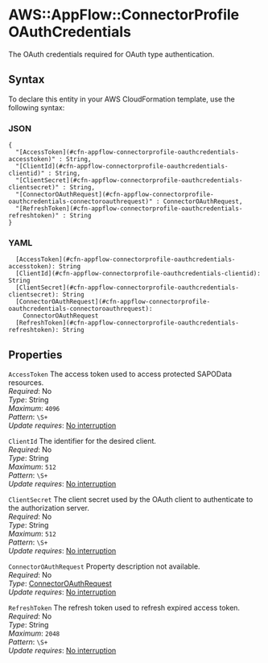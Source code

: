 # AWS::AppFlow::ConnectorProfile OAuthCredentials<a name="aws-properties-appflow-connectorprofile-oauthcredentials"></a>

The OAuth credentials required for OAuth type authentication\.

## Syntax<a name="aws-properties-appflow-connectorprofile-oauthcredentials-syntax"></a>

To declare this entity in your AWS CloudFormation template, use the following syntax:

### JSON<a name="aws-properties-appflow-connectorprofile-oauthcredentials-syntax.json"></a>

```
{
  "[AccessToken](#cfn-appflow-connectorprofile-oauthcredentials-accesstoken)" : String,
  "[ClientId](#cfn-appflow-connectorprofile-oauthcredentials-clientid)" : String,
  "[ClientSecret](#cfn-appflow-connectorprofile-oauthcredentials-clientsecret)" : String,
  "[ConnectorOAuthRequest](#cfn-appflow-connectorprofile-oauthcredentials-connectoroauthrequest)" : ConnectorOAuthRequest,
  "[RefreshToken](#cfn-appflow-connectorprofile-oauthcredentials-refreshtoken)" : String
}
```

### YAML<a name="aws-properties-appflow-connectorprofile-oauthcredentials-syntax.yaml"></a>

```
  [AccessToken](#cfn-appflow-connectorprofile-oauthcredentials-accesstoken): String
  [ClientId](#cfn-appflow-connectorprofile-oauthcredentials-clientid): String
  [ClientSecret](#cfn-appflow-connectorprofile-oauthcredentials-clientsecret): String
  [ConnectorOAuthRequest](#cfn-appflow-connectorprofile-oauthcredentials-connectoroauthrequest):
    ConnectorOAuthRequest
  [RefreshToken](#cfn-appflow-connectorprofile-oauthcredentials-refreshtoken): String
```

## Properties<a name="aws-properties-appflow-connectorprofile-oauthcredentials-properties"></a>

`AccessToken` <a name="cfn-appflow-connectorprofile-oauthcredentials-accesstoken"></a>
The access token used to access protected SAPOData resources\.  
_Required_: No  
_Type_: String  
_Maximum_: `4096`  
_Pattern_: `\S+`  
_Update requires_: [No interruption](https://docs.aws.amazon.com/AWSCloudFormation/latest/UserGuide/using-cfn-updating-stacks-update-behaviors.html#update-no-interrupt)

`ClientId` <a name="cfn-appflow-connectorprofile-oauthcredentials-clientid"></a>
The identifier for the desired client\.  
_Required_: No  
_Type_: String  
_Maximum_: `512`  
_Pattern_: `\S+`  
_Update requires_: [No interruption](https://docs.aws.amazon.com/AWSCloudFormation/latest/UserGuide/using-cfn-updating-stacks-update-behaviors.html#update-no-interrupt)

`ClientSecret` <a name="cfn-appflow-connectorprofile-oauthcredentials-clientsecret"></a>
The client secret used by the OAuth client to authenticate to the authorization server\.  
_Required_: No  
_Type_: String  
_Maximum_: `512`  
_Pattern_: `\S+`  
_Update requires_: [No interruption](https://docs.aws.amazon.com/AWSCloudFormation/latest/UserGuide/using-cfn-updating-stacks-update-behaviors.html#update-no-interrupt)

`ConnectorOAuthRequest` <a name="cfn-appflow-connectorprofile-oauthcredentials-connectoroauthrequest"></a>
Property description not available\.  
_Required_: No  
_Type_: [ConnectorOAuthRequest](aws-properties-appflow-connectorprofile-connectoroauthrequest.md)  
_Update requires_: [No interruption](https://docs.aws.amazon.com/AWSCloudFormation/latest/UserGuide/using-cfn-updating-stacks-update-behaviors.html#update-no-interrupt)

`RefreshToken` <a name="cfn-appflow-connectorprofile-oauthcredentials-refreshtoken"></a>
The refresh token used to refresh expired access token\.  
_Required_: No  
_Type_: String  
_Maximum_: `2048`  
_Pattern_: `\S+`  
_Update requires_: [No interruption](https://docs.aws.amazon.com/AWSCloudFormation/latest/UserGuide/using-cfn-updating-stacks-update-behaviors.html#update-no-interrupt)
